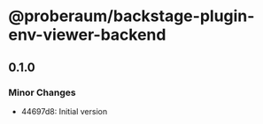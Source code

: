 # @proberaum/backstage-plugin-env-viewer-backend

## 0.1.0

### Minor Changes

- 44697d8: Initial version
